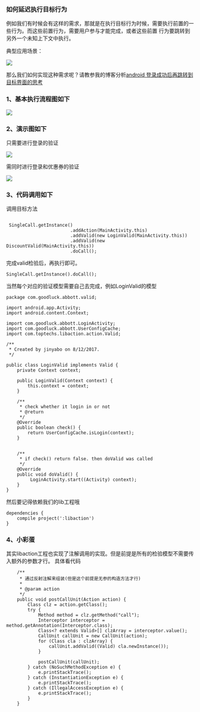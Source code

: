 ### 如何延迟执行目标行为

例如我们有时候会有这样的需求，那就是在执行目标行为时候，需要执行前置的一些行为。而这些前置行为，需要用户参与才能完成，或者这些前置
行为要跳转到另外一个未知上下文中执行。

典型应用场景：

![](./screen/延迟任务场景.png)


那么我们如何实现这种需求呢？请教参我的博客分析[android 登录成功后再跳转到目标界面的思考](http://www.jianshu.com/p/1d0180ec64fb)




### 1、基本执行流程图如下

![](http://upload-images.jianshu.io/upload_images/2159256-91dedfb30a1c140c.png?imageMogr2/auto-orient/strip%7CimageView2/2/w/700)

### 2、演示图如下

只需要进行登录的验证

![](./screen/action-login.gif)

需同时进行登录和优惠券的验证

![](./screen/action-login-dis.gif)

### 3、代码调用如下

调用目标方法
```

 SingleCall.getInstance()
                        .addAction(MainActivity.this)
                        .addValid(new LoginValid(MainActivity.this))
                        .addValid(new DiscountValid(MainActivity.this))
                        .doCall();

```

完成valid检验后，再执行即可。
```
SingleCall.getInstance().doCall();

```

当然每个对应的验证模型需要自己去完成，例如LoginValid的模型

```
package com.goodluck.abbott.valid;

import android.app.Activity;
import android.content.Context;

import com.goodluck.abbott.LoginActivity;
import com.goodluck.abbott.UserConfigCache;
import com.toptechs.libaction.action.Valid;

/**
 * Created by jinyabo on 8/12/2017.
 */

public class LoginValid implements Valid {
    private Context context;

    public LoginValid(Context context) {
        this.context = context;
    }

    /**
     * check whether it login in or not
     * @return
     */
    @Override
    public boolean check() {
        return UserConfigCache.isLogin(context);
    }


    /**
     * if check() return false. then doValid was called
     */
    @Override
    public void doValid() {
         LoginActivity.start((Activity) context);
    }
}
```

然后要记得依赖我们的lib工程哦

```
dependencies {
    compile project(':libaction')
}
```

### 4、小彩蛋

其实libaction工程也实现了注解调用的实现。但是前提是所有的检验模型不需要传入额外的参数才行。 具体看代码

```
    /**
     * 通过反射注解来组装(但是这个前提是无参的构造方法才行)
     *
     * @param action
     */
    public void postCallUnit(Action action) {
        Class clz = action.getClass();
        try {
            Method method = clz.getMethod("call");
            Interceptor interceptor = method.getAnnotation(Interceptor.class);
            Class<? extends Valid>[] clzArray = interceptor.value();
            CallUnit callUnit = new CallUnit(action);
            for (Class cla : clzArray) {
                callUnit.addValid((Valid) cla.newInstance());
            }

            postCallUnit(callUnit);
        } catch (NoSuchMethodException e) {
            e.printStackTrace();
        } catch (InstantiationException e) {
            e.printStackTrace();
        } catch (IllegalAccessException e) {
            e.printStackTrace();
        }
    }

```